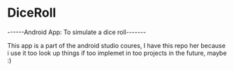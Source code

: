 # DiceRoll

------Android App: To simulate a dice roll-------

This app is a part of the android studio coures, I 
have this repo her because i use it too look up things if
too implemet in too projects in the future, maybe :) 

